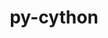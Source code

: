 ---
title: "py-cython"
layout: cache
categories: [package, develop-2025-04-20]
meta: {"compilers": ["apple-clang@16.0.0", "gcc@10.5.0", "gcc@11.1.0", "gcc@11.4.0", "gcc@12.3.0", "gcc@13.2.0", "gcc@13.3.0", "gcc@7.5.0", "intel-oneapi-compilers@2025.1.0"], "num_specs": 47, "num_specs_by_stack": {"data-vis-sdk": 2, "developer-tools-aarch64-linux-gnu": 1, "developer-tools-darwin": 1, "developer-tools-x86_64_v3-linux-gnu": 1, "e4s": 9, "e4s-neoverse-v2": 4, "e4s-oneapi": 4, "e4s-rocm-external": 2, "hep": 1, "ml-darwin-aarch64-mps": 7, "ml-linux-aarch64-cpu": 7, "ml-linux-aarch64-cuda": 7, "ml-linux-x86_64-cpu": 7, "ml-linux-x86_64-cuda": 7, "ml-linux-x86_64-rocm": 6, "radiuss": 2, "root": 47, "tutorial": 1}, "oss": ["centos7", "rhel8", "sequoia", "ubuntu18.04", "ubuntu20.04", "ubuntu22.04", "ubuntu24.04"], "platforms": ["darwin", "linux"], "stacks": ["data-vis-sdk", "developer-tools-aarch64-linux-gnu", "developer-tools-darwin", "developer-tools-x86_64_v3-linux-gnu", "e4s", "e4s-neoverse-v2", "e4s-oneapi", "e4s-rocm-external", "hep", "ml-darwin-aarch64-mps", "ml-linux-aarch64-cpu", "ml-linux-aarch64-cuda", "ml-linux-x86_64-cpu", "ml-linux-x86_64-cuda", "ml-linux-x86_64-rocm", "radiuss", "root", "tutorial"], "targets": ["aarch64", "neoverse_v2", "x86_64_v3"], "versions": ["0.29.36", "3.0.11"]}
spec_details: [{"compiler": "gcc@11.4.0", "hash": "3nhnseugqnsm727pcb3bluysdd5ekoh2", "os": "ubuntu22.04", "platform": "linux", "size": "-", "stacks": ["e4s", "root"], "target": "x86_64_v3", "variants": ["build_system=python_pip"], "versions": ["3.0.11"]}, {"compiler": "gcc@13.2.0", "hash": "3qmnfnabgg5vq5a6ib3ce6fa5c7yzfyz", "os": "ubuntu24.04", "platform": "linux", "size": "-", "stacks": ["ml-linux-aarch64-cpu", "ml-linux-aarch64-cuda", "root"], "target": "aarch64", "variants": ["build_system=python_pip"], "versions": ["3.0.11"]}, {"compiler": "intel-oneapi-compilers@2025.1.0", "hash": "4676rpwe5tkyzpli5xrliittmngdvzqt", "os": "ubuntu22.04", "platform": "linux", "size": "-", "stacks": ["e4s-oneapi", "root"], "target": "x86_64_v3", "variants": ["build_system=python_pip"], "versions": ["3.0.11"]}, {"compiler": "apple-clang@16.0.0", "hash": "4bz3kgjiffqzcl5d4dmcmget3a5eqtrh", "os": "sequoia", "platform": "darwin", "size": "-", "stacks": ["ml-darwin-aarch64-mps", "root"], "target": "aarch64", "variants": ["build_system=python_pip", "patches:=c4369ad"], "versions": ["0.29.36"]}, {"compiler": "gcc@11.4.0", "hash": "545dvxg6kgq7yihjfzhhcpc7ujc22vwh", "os": "ubuntu22.04", "platform": "linux", "size": "-", "stacks": ["e4s", "e4s-rocm-external", "root"], "target": "x86_64_v3", "variants": ["build_system=python_pip", "patches:=c4369ad"], "versions": ["0.29.36"]}, {"compiler": "gcc@11.4.0", "hash": "54aygqgoeipivulumwvurf5s7234gkjs", "os": "ubuntu22.04", "platform": "linux", "size": "-", "stacks": ["e4s", "e4s-rocm-external", "root"], "target": "x86_64_v3", "variants": ["build_system=python_pip"], "versions": ["3.0.11"]}, {"compiler": "intel-oneapi-compilers@2025.1.0", "hash": "6aeh47tp7urs326ky3gbdp4twvc2nrah", "os": "ubuntu22.04", "platform": "linux", "size": "-", "stacks": ["e4s-oneapi", "root"], "target": "x86_64_v3", "variants": ["build_system=python_pip"], "versions": ["3.0.11"]}, {"compiler": "gcc@13.2.0", "hash": "6illmfzyfhgomp4ilnwk5kbh242g7jzm", "os": "ubuntu24.04", "platform": "linux", "size": "-", "stacks": ["ml-linux-aarch64-cpu", "ml-linux-aarch64-cuda", "root"], "target": "aarch64", "variants": ["build_system=python_pip", "patches:=c4369ad"], "versions": ["0.29.36"]}, {"compiler": "intel-oneapi-compilers@2025.1.0", "hash": "7bq5u4peppmq3k7ozjrz3vw5x4pmx56x", "os": "ubuntu22.04", "platform": "linux", "size": "-", "stacks": ["e4s-oneapi", "root"], "target": "x86_64_v3", "variants": ["build_system=python_pip"], "versions": ["3.0.11"]}, {"compiler": "gcc@13.2.0", "hash": "asnbteouhxfoklmapbmfrywgl4c32phj", "os": "ubuntu24.04", "platform": "linux", "size": "-", "stacks": ["ml-linux-x86_64-cpu", "ml-linux-x86_64-cuda", "ml-linux-x86_64-rocm", "root"], "target": "x86_64_v3", "variants": ["build_system=python_pip"], "versions": ["3.0.11"]}, {"compiler": "gcc@11.4.0", "hash": "atimsnyt5eq67d37adenxlzjqenw45ij", "os": "ubuntu22.04", "platform": "linux", "size": "-", "stacks": ["e4s", "root"], "target": "x86_64_v3", "variants": ["build_system=python_pip", "patches:=c4369ad"], "versions": ["0.29.36"]}, {"compiler": "apple-clang@16.0.0", "hash": "ayjm5if7zny6zhqvs33tth7r5cpo2hjx", "os": "sequoia", "platform": "darwin", "size": "-", "stacks": ["ml-darwin-aarch64-mps", "root"], "target": "aarch64", "variants": ["build_system=python_pip"], "versions": ["3.0.11"]}, {"compiler": "gcc@7.5.0", "hash": "bo2yx45ajpmpgcrd5pequeyckv667cca", "os": "ubuntu18.04", "platform": "linux", "size": "-", "stacks": ["radiuss", "root"], "target": "x86_64_v3", "variants": ["build_system=python_pip"], "versions": ["3.0.11"]}, {"compiler": "gcc@11.4.0", "hash": "catcu4sjffck32pm5kjvqgzkoryvzptj", "os": "ubuntu22.04", "platform": "linux", "size": "-", "stacks": ["hep", "root"], "target": "x86_64_v3", "variants": ["build_system=python_pip"], "versions": ["3.0.11"]}, {"compiler": "gcc@12.3.0", "hash": "dbycfe2niqkw2vq4opewhnlpwhjf3bck", "os": "ubuntu22.04", "platform": "linux", "size": "-", "stacks": ["root", "tutorial"], "target": "x86_64_v3", "variants": ["build_system=python_pip"], "versions": ["3.0.11"]}, {"compiler": "gcc@11.4.0", "hash": "fynj575nqlpcwl6zznlidnh2intee4pm", "os": "ubuntu22.04", "platform": "linux", "size": "-", "stacks": ["e4s-neoverse-v2", "root"], "target": "neoverse_v2", "variants": ["build_system=python_pip", "patches:=c4369ad"], "versions": ["0.29.36"]}, {"compiler": "gcc@11.4.0", "hash": "gwzpum4n2va3xizbquyado54xm6orpzp", "os": "ubuntu22.04", "platform": "linux", "size": "-", "stacks": ["e4s", "root"], "target": "x86_64_v3", "variants": ["build_system=python_pip", "patches:=c4369ad"], "versions": ["0.29.36"]}, {"compiler": "gcc@11.4.0", "hash": "gzoz5hzs2uxsqmxxwyp7s3as6jxcuosg", "os": "ubuntu22.04", "platform": "linux", "size": "-", "stacks": ["e4s", "root"], "target": "x86_64_v3", "variants": ["build_system=python_pip"], "versions": ["3.0.11"]}, {"compiler": "gcc@13.2.0", "hash": "gzurch3dg2egyl7qtwt6ebku5aa6a6xx", "os": "ubuntu24.04", "platform": "linux", "size": "-", "stacks": ["ml-linux-x86_64-cpu", "ml-linux-x86_64-cuda", "ml-linux-x86_64-rocm", "root"], "target": "x86_64_v3", "variants": ["build_system=python_pip", "patches:=c4369ad"], "versions": ["0.29.36"]}, {"compiler": "gcc@13.3.0", "hash": "i5ry5iqz7wrc5jayr3tp5za2rd7nw33w", "os": "rhel8", "platform": "linux", "size": "-", "stacks": ["developer-tools-aarch64-linux-gnu", "root"], "target": "aarch64", "variants": ["build_system=python_pip"], "versions": ["3.0.11"]}, {"compiler": "gcc@13.2.0", "hash": "ihvmadeqwjcf7famxstrlcghwct3gukt", "os": "ubuntu24.04", "platform": "linux", "size": "-", "stacks": ["ml-linux-x86_64-cpu", "ml-linux-x86_64-cuda", "root"], "target": "x86_64_v3", "variants": ["build_system=python_pip", "patches:=c4369ad"], "versions": ["0.29.36"]}, {"compiler": "gcc@13.2.0", "hash": "iiap3aj2yudys6c5hami2m6mcm3wiiec", "os": "ubuntu24.04", "platform": "linux", "size": "-", "stacks": ["ml-linux-aarch64-cpu", "ml-linux-aarch64-cuda", "root"], "target": "aarch64", "variants": ["build_system=python_pip", "patches:=c4369ad"], "versions": ["0.29.36"]}, {"compiler": "gcc@11.4.0", "hash": "ipp6lp75qy7s4pqrbr3vxduze7jnkfs4", "os": "ubuntu22.04", "platform": "linux", "size": "-", "stacks": ["e4s", "root"], "target": "x86_64_v3", "variants": ["build_system=python_pip"], "versions": ["3.0.11"]}, {"compiler": "gcc@13.2.0", "hash": "iud237ayzlk4cu3lq4kbfdvuwle4tmzm", "os": "ubuntu24.04", "platform": "linux", "size": "-", "stacks": ["ml-linux-x86_64-cpu", "ml-linux-x86_64-cuda", "ml-linux-x86_64-rocm", "root"], "target": "x86_64_v3", "variants": ["build_system=python_pip"], "versions": ["3.0.11"]}, {"compiler": "gcc@11.4.0", "hash": "jxsewmrxzdfwdt2yuhyj4bky2uhybmxd", "os": "ubuntu22.04", "platform": "linux", "size": "-", "stacks": ["e4s-neoverse-v2", "root"], "target": "neoverse_v2", "variants": ["build_system=python_pip"], "versions": ["3.0.11"]}, {"compiler": "gcc@11.1.0", "hash": "k6vq644kgkxzdqyv5x5dd64dx3v36aru", "os": "ubuntu20.04", "platform": "linux", "size": "-", "stacks": ["data-vis-sdk", "root"], "target": "x86_64_v3", "variants": ["build_system=python_pip", "patches:=c4369ad"], "versions": ["0.29.36"]}, {"compiler": "gcc@13.2.0", "hash": "liijlhulugtimwdofytp5qvz6rhbpwhh", "os": "ubuntu24.04", "platform": "linux", "size": "-", "stacks": ["ml-linux-aarch64-cpu", "ml-linux-aarch64-cuda", "root"], "target": "aarch64", "variants": ["build_system=python_pip"], "versions": ["3.0.11"]}, {"compiler": "gcc@13.2.0", "hash": "ojaydyclgmh2cm75newnpm5t5mlp5xkx", "os": "ubuntu24.04", "platform": "linux", "size": "-", "stacks": ["ml-linux-aarch64-cpu", "ml-linux-aarch64-cuda", "root"], "target": "aarch64", "variants": ["build_system=python_pip"], "versions": ["3.0.11"]}, {"compiler": "apple-clang@16.0.0", "hash": "p5cyr2tzqduupcqlu76npxfdqj2pek3n", "os": "sequoia", "platform": "darwin", "size": "-", "stacks": ["developer-tools-darwin", "ml-darwin-aarch64-mps", "root"], "target": "aarch64", "variants": ["build_system=python_pip"], "versions": ["3.0.11"]}, {"compiler": "apple-clang@16.0.0", "hash": "p7vntfj3ckybzonhu3oscu2z2lxjhvr7", "os": "sequoia", "platform": "darwin", "size": "-", "stacks": ["ml-darwin-aarch64-mps", "root"], "target": "aarch64", "variants": ["build_system=python_pip"], "versions": ["3.0.11"]}, {"compiler": "apple-clang@16.0.0", "hash": "plktjyafbbxcnpocukuz3vrkyi6yrj6z", "os": "sequoia", "platform": "darwin", "size": "-", "stacks": ["ml-darwin-aarch64-mps", "root"], "target": "aarch64", "variants": ["build_system=python_pip"], "versions": ["3.0.11"]}, {"compiler": "gcc@13.2.0", "hash": "pluhqrpdlv4e5bttkfutxvlbyl7neyjf", "os": "ubuntu24.04", "platform": "linux", "size": "-", "stacks": ["ml-linux-aarch64-cpu", "ml-linux-aarch64-cuda", "root"], "target": "aarch64", "variants": ["build_system=python_pip"], "versions": ["3.0.11"]}, {"compiler": "gcc@11.4.0", "hash": "qdalz6kogezw5agka4zg7hxcfslrtr6t", "os": "ubuntu22.04", "platform": "linux", "size": "-", "stacks": ["e4s", "root"], "target": "x86_64_v3", "variants": ["build_system=python_pip"], "versions": ["3.0.11"]}, {"compiler": "intel-oneapi-compilers@2025.1.0", "hash": "qfyqgiog4d2ly3o24pz2fzycm4yfk4ra", "os": "ubuntu22.04", "platform": "linux", "size": "-", "stacks": ["e4s-oneapi", "root"], "target": "x86_64_v3", "variants": ["build_system=python_pip", "patches:=c4369ad"], "versions": ["0.29.36"]}, {"compiler": "gcc@7.5.0", "hash": "qkafeciprw7t7llwsn6ul7r26egq2a56", "os": "ubuntu18.04", "platform": "linux", "size": "-", "stacks": ["radiuss", "root"], "target": "x86_64_v3", "variants": ["build_system=python_pip", "patches:=c4369ad"], "versions": ["0.29.36"]}, {"compiler": "gcc@13.2.0", "hash": "qojvkjj6fbpxtncv3e5cbnxo37rw6o36", "os": "ubuntu24.04", "platform": "linux", "size": "-", "stacks": ["ml-linux-x86_64-cpu", "ml-linux-x86_64-cuda", "root"], "target": "x86_64_v3", "variants": ["build_system=python_pip"], "versions": ["3.0.11"]}, {"compiler": "apple-clang@16.0.0", "hash": "qtly74fkyw2fcf3ghvbl6xbzbq26mxlj", "os": "sequoia", "platform": "darwin", "size": "-", "stacks": ["ml-darwin-aarch64-mps", "root"], "target": "aarch64", "variants": ["build_system=python_pip", "patches:=c4369ad"], "versions": ["0.29.36"]}, {"compiler": "gcc@13.2.0", "hash": "qxftrn2i5bdyll53e4ak5vounc7dnxev", "os": "ubuntu24.04", "platform": "linux", "size": "-", "stacks": ["ml-linux-x86_64-rocm", "root"], "target": "x86_64_v3", "variants": ["build_system=python_pip"], "versions": ["3.0.11"]}, {"compiler": "gcc@11.4.0", "hash": "r3s7wbush3pw2sd6hxakc7fmykumzwof", "os": "ubuntu22.04", "platform": "linux", "size": "-", "stacks": ["e4s", "root"], "target": "x86_64_v3", "variants": ["build_system=python_pip"], "versions": ["3.0.11"]}, {"compiler": "gcc@13.2.0", "hash": "szz2lu4rgh7gtifw6bxdg7izlmavxwe7", "os": "ubuntu24.04", "platform": "linux", "size": "-", "stacks": ["ml-linux-x86_64-cpu", "ml-linux-x86_64-cuda", "ml-linux-x86_64-rocm", "root"], "target": "x86_64_v3", "variants": ["build_system=python_pip"], "versions": ["3.0.11"]}, {"compiler": "gcc@10.5.0", "hash": "ucu7bh57lmgwbjnxpx5sinlkmb4kdqeb", "os": "centos7", "platform": "linux", "size": "-", "stacks": ["developer-tools-x86_64_v3-linux-gnu", "root"], "target": "x86_64_v3", "variants": ["build_system=python_pip"], "versions": ["3.0.11"]}, {"compiler": "gcc@11.4.0", "hash": "umhaa5nyux3onojqcnouibr3hl7cw6cg", "os": "ubuntu22.04", "platform": "linux", "size": "-", "stacks": ["e4s-neoverse-v2", "root"], "target": "neoverse_v2", "variants": ["build_system=python_pip"], "versions": ["3.0.11"]}, {"compiler": "gcc@13.2.0", "hash": "wmkmvhrw3s7imbg5h4jkvfjgxiwzwxr6", "os": "ubuntu24.04", "platform": "linux", "size": "-", "stacks": ["ml-linux-aarch64-cpu", "ml-linux-aarch64-cuda", "root"], "target": "aarch64", "variants": ["build_system=python_pip"], "versions": ["3.0.11"]}, {"compiler": "gcc@13.2.0", "hash": "wqaphhgvdbgejiw6yfojnkxibyo45kxd", "os": "ubuntu24.04", "platform": "linux", "size": "-", "stacks": ["ml-linux-x86_64-cpu", "ml-linux-x86_64-cuda", "ml-linux-x86_64-rocm", "root"], "target": "x86_64_v3", "variants": ["build_system=python_pip"], "versions": ["3.0.11"]}, {"compiler": "gcc@11.1.0", "hash": "xldhnw72sdfc6uhtkhq5ztvbi3krwpys", "os": "ubuntu20.04", "platform": "linux", "size": "-", "stacks": ["data-vis-sdk", "root"], "target": "x86_64_v3", "variants": ["build_system=python_pip"], "versions": ["3.0.11"]}, {"compiler": "gcc@11.4.0", "hash": "zjsxlrbyt4itrfkzajxonq7wlzfews6x", "os": "ubuntu22.04", "platform": "linux", "size": "-", "stacks": ["e4s-neoverse-v2", "root"], "target": "neoverse_v2", "variants": ["build_system=python_pip"], "versions": ["3.0.11"]}, {"compiler": "apple-clang@16.0.0", "hash": "znrzh4xnab65shkc4gc4waxip2fp7ql6", "os": "sequoia", "platform": "darwin", "size": "-", "stacks": ["ml-darwin-aarch64-mps", "root"], "target": "aarch64", "variants": ["build_system=python_pip"], "versions": ["3.0.11"]}]
---